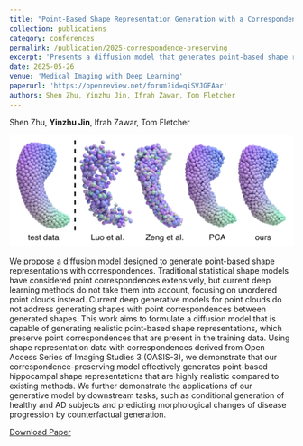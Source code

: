 ```yaml
---
title: "Point-Based Shape Representation Generation with a Correspondence-Preserving Diffusion Model"
collection: publications
category: conferences
permalink: /publication/2025-correspondence-preserving
excerpt: 'Presents a diffusion model that generates point-based shape representations while preserving anatomical correspondences, addressing limitations in traditional deep learning methods.'
date: 2025-05-26
venue: 'Medical Imaging with Deep Learning'
paperurl: 'https://openreview.net/forum?id=qiSVJGFAar'
authors: Shen Zhu, Yinzhu Jin, Ifrah Zawar, Tom Fletcher
---
```


Shen Zhu, **Yinzhu Jin**, Ifrah Zawar, Tom Fletcher

![](/images/publications/correspondence.png)

We propose a diffusion model designed to generate point-based shape representations with correspondences. Traditional statistical shape models have considered point correspondences extensively, but current deep learning methods do not take them into account, focusing on unordered point clouds instead. Current deep generative models for point clouds do not address generating shapes with point correspondences between generated shapes. This work aims to formulate a diffusion model that is capable of generating realistic point-based shape representations, which preserve point correspondences that are present in the training data. Using shape representation data with correspondences derived from Open Access Series of Imaging Studies 3 (OASIS-3), we demonstrate that our correspondence-preserving model effectively generates point-based hippocampal shape representations that are highly realistic compared to existing methods. We further demonstrate the applications of our generative model by downstream tasks, such as conditional generation of healthy and AD subjects and predicting morphological changes of disease progression by counterfactual generation.

[Download Paper](https://openreview.net/forum?id=qiSVJGFAar)
